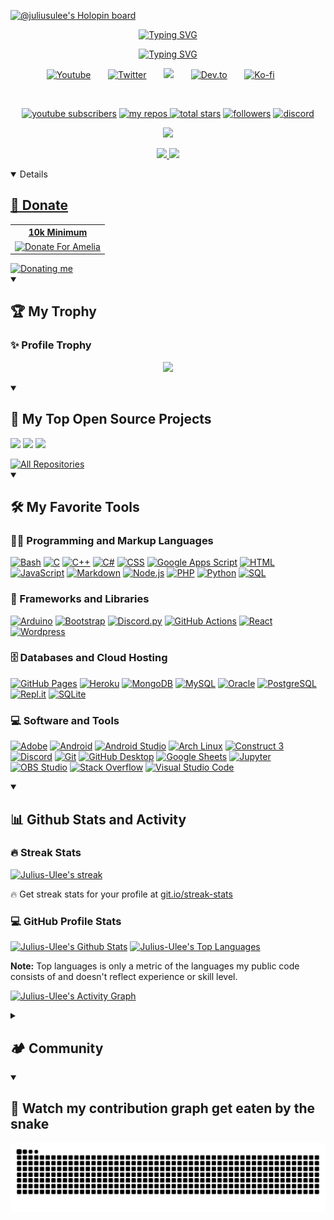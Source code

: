 <p><a href="https://holopin.io/@juliusulee"><img src="https://holopin.me/juliusulee" alt="@juliusulee&#39;s Holopin board"></a></p>

<p align="center">
  <a href="https://git.io/typing-svg"><img src="https://readme-typing-svg.demolab.com?font=Fira+Code&weight=440&size=22&pause=1000&color=F75C7E&center=true&vCenter=true&repeat=false&width=435&lines=Julius+Ulee" alt="Typing SVG" /></a>
</p>

<p align="center">
  <a href="https://git.io/typing-svg"><img src="https://readme-typing-svg.demolab.com?font=Fira+Code&weight=440&size=22&pause=1000&color=F75C7E&center=true&width=435&lines=Always+learning+new+things;Experienced+UI%2FUX+Designer;Open-Source+Developer+" alt="Typing SVG" /></a>
  
  <!-- Social icons section -->
<p align="center">
  <a href="https://www.youtube.com/@juliusulee"><img width="32px" alt="Youtube" title="Youtube" src="https://i.imgur.com/qiXu7b2.png"/></a>
  &#8287;&#8287;&#8287;&#8287;&#8287;
  <a href="https://twitter.com/mas_ulee"><img width="32px" alt="Twitter" title="Twitter" src="https://i.imgur.com/OXZM1L6.png"/></a>
  &#8287;&#8287;&#8287;&#8287;&#8287;
  <a href="https://discord.gg/VzUR95y" alt="Discord" title="Discord Server"><img width="32px" src="https://i.imgur.com/OViZO8J.png"/></a>
  &#8287;&#8287;&#8287;&#8287;&#8287;
  <a href="https://dev.to/juliusulee"><img width="32px" alt="Dev.to" title="DenverCoder1 Dev.to" src="https://i.imgur.com/mVm29vK.png"></a>
  &#8287;&#8287;&#8287;&#8287;&#8287;
  <a href="https://ko-fi.com/juliusule"><img width="32px" alt="Ko-fi" title="Buy me a coffee" src="https://i.imgur.com/PpLeD3K.png"/></a>
  &#8287;&#8287;&#8287;&#8287;&#8287;
</p>

<br/>

<!-- Social badges section -->
<!-- Badges with custom icons - https://github.com/DenverCoder1/custom-icon-badges -->
<!-- View counter - https://github.com/DenverCoder1/Simple-View-Counter -->
<p align="center">
  <a href="https://www.youtube.com/@JuliusUlee?sub_confirmation=1">
    <img alt="youtube subscribers" title="Subscribe to my YouTube channel" src="https://custom-icon-badges.demolab.com/badge/-Subscribe-red?style=for-the-badge&logo=video&logoColor=white"/></a>
  <a href="https://github.com/Julius-Ulee?tab=repositories">
    <img alt="my repos" title="My Repos" src="https://custom-icon-badges.demolab.com/badge/-My%20Repos-FFBF00?style=for-the-badge&logoColor=white&logo=repo">
    <img alt="total stars" title="Total stars on GitHub" src="https://custom-icon-badges.demolab.com/github/stars/Julius-Ulee?color=55960c&style=for-the-badge&labelColor=488207&logo=star"/></a>
  <a href="https://github.com/Julius-Ulee?tab=followers">
    <img alt="followers" title="Follow me on Github" src="https://custom-icon-badges.demolab.com/github/followers/Julius-Ulee?color=236ad3&labelColor=1155ba&style=for-the-badge&logo=person-add&label=Follow&logoColor=white"/></a>
  <a href="https://discord.gg/VzUR95y">
    <img alt="discord" title="Discord Server" src="https://custom-icon-badges.demolab.com/discord/706339390053416981?color=BF40BF&labelColor=800080&style=for-the-badge&logo=comments&label=discord&logoColor=white"/></a>
</p>

<p align="center"> <!-- spotify -->
  <img src="https://spotify-github-profile.vercel.app/api/view?uid=313w7gwusryjcgatpheimipv3fqu&cover_image=true&theme=default&show_offline=true&background_color=121212&bar_color=53b14f&bar_color_cover=true)](https://github.com/kittinan/spotify-github-profile">
</p>
<p align="center"> <!-- playlist -->
  <a href="https://open.spotify.com/playlist/2kpKIV6i5hafkZtvKCcOHB"> <!-- pop music -->
<img src="https://img.shields.io/badge/Pop%20Music-%231DB954.svg?&style=flat-square&logo=spotify&logoColor=white">
    <a href="https://open.spotify.com/playlist/7JPfNoSSMnFpoS9k0cqPx8"> <!-- old music -->
<img src="https://img.shields.io/badge/Old%20Music-%231DB954.svg?&style=flat-square&logo=spotify&logoColor=white">
</p>

<details open> 
<summary><h2>🌠 Donate</h2></summary>
<table>
    <tr>
      <th>10k Minimum</th>
    </tr>
    <tr>
      <td>
        <a href="https://saweria.co/AmeliaBotDiscord"><img src="https://user-images.githubusercontent.com/26188697/180601310-e82c63e4-412b-4c36-b7b5-7ba713c80380.png" alt="Donate For Amelia" height="41" width="174" /></a>
      </td>
    </tr>
  </table>
  <a href="https://saweria.co/AmeliaBotDiscord"><img alt="Donating me" title="Donating me" src="https://custom-icon-badges.demolab.com/badge/-Support%20Me%20As%20A%20Programmer-1F222E?style=for-the-badge&logoColor=white&logo=link-external"/></a>
</details> 

<details open> 
<summary><h2>🏆 My Trophy</h2></summary>
  
  <h3>✨ Profile Trophy</h3>
  <p align="center">
  <img src="https://github-profile-trophy.vercel.app/?username=Julius-Ulee&theme=dracula&no-frame=true&margin-w=5&margin-h=5">
</p>
  
</details> 

  <details open> 
  <summary><h2>📘 My Top Open Source Projects</h2></summary>

  <!-- Repo info cards - https://github.com/anuraghazra/github-readme-stats -->
  <!-- Small repo cards (fork) - https://github.com/DenverCoder1/github-readme-stats -->
  <p align="left">
    <a href="https://github.com/Julius-Ulee/AmeliaBot-Discord">
 <img width="278" src="https://github-readme-stats.vercel.app/api/pin/?username=Julius-Ulee&repo=AmeliaBot-Discord&theme=react&bg_color=1F222E&title_color=F85D7F&hide_border=true&icon_color=F8D866&show_icons=false" /></a>
    <a href="https://github.com/Julius-Ulee/WhatsApp-OpenAI">
 <img width="278" src="https://github-readme-stats.vercel.app/api/pin/?username=Julius-Ulee&repo=WhatsApp-OpenAI&theme=react&bg_color=1F222E&title_color=F85D7F&hide_border=true&icon_color=F8D866&show_icons=false" /></a> 
    <a href="https://github.com/Julius-Ulee/Discord-Online-Voice">
 <img width="278" src="https://github-readme-stats.vercel.app/api/pin/?username=Julius-Ulee&repo=Discord-Online-Voice&theme=react&bg_color=1F222E&title_color=F85D7F&hide_border=true&icon_color=F8D866&show_icons=false" /></a> 
    </p>
    <a href="https://github.com/Julius-Ulee?tab=repositories"><img alt="All Repositories" title="All Repositories" src="https://custom-icon-badges.demolab.com/badge/-Click%20Here%20For%20All%20My%20Repos-1F222E?style=for-the-badge&logoColor=white&logo=repo"/></a>
</details>
  
  <details open> 
  <summary><h2>🛠️ My Favorite Tools</h2></summary>
  <!-- Some badges are from https://github.com/Ileriayo/markdown-badges -->

  <h3>👨‍💻 Programming and Markup Languages</h3>

  <p>
      <a href="https://github.com/search?q=user%3ADenverCoder1+language%3Abash"><img alt="Bash" src="https://img.shields.io/badge/Bash-121011.svg?logo=gnu-bash&logoColor=white"></a>
      <a href="https://github.com/search?q=user%3ADenverCoder1+language%3Ac"><img alt="C" src="https://custom-icon-badges.demolab.com/badge/C-03599C.svg?logo=c-in-hexagon&logoColor=white"></a>
      <a href="https://github.com/search?q=user%3ADenverCoder1+language%3Acpp"><img alt="C++" src="https://custom-icon-badges.demolab.com/badge/C++-9C033A.svg?logo=cpp2&logoColor=white"></a>
      <a href="https://github.com/search?q=user%3ADenverCoder1+language%3Acsharp"><img alt="C#" src="https://custom-icon-badges.demolab.com/badge/C%23-68217A.svg?logo=cs2&logoColor=white"></a>
      <a href="https://github.com/search?q=user%3ADenverCoder1+language%3Acss"><img alt="CSS" src="https://img.shields.io/badge/CSS-1572B6.svg?logo=css3&logoColor=white"></a>
      <a href="https://github.com/search?q=user%3ADenverCoder1+language%3Ags"><img alt="Google Apps Script" src="https://custom-icon-badges.demolab.com/badge/Google%20Apps%20Script-02569B.svg?logo=gs&logoColor=white"></a>
      <a href="https://github.com/search?q=user%3ADenverCoder1+language%3Ahtml"><img alt="HTML" src="https://img.shields.io/badge/HTML-E34F26.svg?logo=html5&logoColor=white"></a>
      <a href="https://github.com/search?q=user%3ADenverCoder1+language%3Ajavascript"><img alt="JavaScript" src="https://img.shields.io/badge/JavaScript-F7DF1E.svg?logo=javascript&logoColor=black"></a>
      <a href="https://github.com/search?q=user%3ADenverCoder1+language%3Amarkdown"><img alt="Markdown" src="https://img.shields.io/badge/Markdown-000000.svg?logo=markdown&logoColor=white"></a>
      <a href="https://github.com/search?q=user%3ADenverCoder1+language%3Ajavascript"><img alt="Node.js" src="https://img.shields.io/badge/Node.js-43853D.svg?logo=node.js&logoColor=white"></a>
      <a href="https://github.com/search?q=user%3ADenverCoder1+language%3Aphp"><img alt="PHP" src="https://img.shields.io/badge/PHP-777BB4.svg?logo=php&logoColor=white"></a>
      <a href="https://github.com/search?q=user%3ADenverCoder1+language%3Apython"><img alt="Python" src="https://img.shields.io/badge/Python-14354C.svg?logo=python&logoColor=white"></a>
      <a href="https://github.com/search?q=user%3ADenverCoder1+language%3Asql"><img alt="SQL" src="https://custom-icon-badges.demolab.com/badge/SQL-025E8C.svg?logo=database&logoColor=white"></a>
  </p>

  <h3>🧰 Frameworks and Libraries</h3>

  <p>
      <a href="#"><img alt="Arduino" src="https://img.shields.io/badge/-Arduino-00979D?logo=Arduino&logoColor=white"></a>
      <a href="#"><img alt="Bootstrap" src="https://img.shields.io/badge/Bootstrap-7952B3.svg?logo=bootstrap&logoColor=white"></a>
      <a href="#"><img alt="Discord.py" src="https://custom-icon-badges.demolab.com/badge/Discord.py-0d1620.svg?logo=dpy"></a>
      <a href="#"><img alt="GitHub Actions" src="https://img.shields.io/badge/GitHub%20Actions-2671E5.svg?logo=github%20actions&logoColor=white"></a>
      <a href="#"><img alt="React" src="https://img.shields.io/badge/React-20232a.svg?logo=react&logoColor=%2361DAFB"></a>
      <a href="#"><img alt="Wordpress" src="https://img.shields.io/badge/Wordpress-21759B?logo=wordpress&logoColor=white"></a>
  </p>

  <h3>🗄️ Databases and Cloud Hosting</h3>

  <p>
      <a href="#"><img alt="GitHub Pages" src="https://img.shields.io/badge/GitHub%20Pages-327FC7.svg?logo=github&logoColor=white"></a>
      <a href="#"><img alt="Heroku" src="https://img.shields.io/badge/Heroku-430098.svg?logo=heroku&logoColor=white"></a>
      <a href="#"><img alt="MongoDB" src ="https://img.shields.io/badge/MongoDB-4ea94b.svg?logo=mongodb&logoColor=white"></a>
      <a href="#"><img alt="MySQL" src="https://img.shields.io/badge/MySQL-00f.svg?logo=mysql&logoColor=white"></a>
      <a href="#"><img alt="Oracle" src ="https://img.shields.io/badge/Oracle-F00000.svg?logo=oracle&logoColor=white"></a>
      <a href="#"><img alt="PostgreSQL" src ="https://img.shields.io/badge/PostgreSQL-316192.svg?logo=postgresql&logoColor=white"></a>
      <a href="#"><img alt="Repl.it" src="https://img.shields.io/badge/Repl.it-0D101E.svg?logo=Replit&logoColor=white"></a>
      <a href="#"><img alt="SQLite" src ="https://img.shields.io/badge/SQLite-07405e.svg?logo=sqlite&logoColor=white"></a>
  </p>

  <h3>💻 Software and Tools</h3>

  <p>
      <a href="#"><img alt="Adobe" src="https://img.shields.io/badge/Adobe-FF0000.svg?logo=adobe&logoColor=white"></a>
      <a href="#"><img alt="Android" src="https://img.shields.io/badge/Android-3DDC84?logo=android&logoColor=white"></a>
      <a href="#"><img alt="Android Studio" src="https://img.shields.io/badge/Android%20Studio-008678.svg?logo=android-studio&logoColor=white"></a>
      <a href="#"><img alt="Arch Linux" src="https://img.shields.io/badge/Arch%20Linux-1793D1.svg?logo=arch-linux&logoColor=white"></a>
      <a href="#"><img alt="Construct 3" src="https://img.shields.io/badge/Construct%203-00b56a.svg?logo=construct-3&logoColor=white"></a>
      <a href="#"><img alt="Discord" src="https://img.shields.io/badge/-Discord-5865F2.svg?logo=discord&logoColor=white"></a>
      <a href="#"><img alt="Git" src="https://img.shields.io/badge/Git-F05033.svg?logo=git&logoColor=white"></a>
      <a href="#"><img alt="GitHub Desktop" src="https://img.shields.io/badge/GitHub%20Desktop-8034A9.svg?logo=github&logoColor=white"></a>
      <a href="#"><img alt="Google Sheets" src="https://img.shields.io/badge/Sheets-34A853.svg?logo=google%20sheets&logoColor=white"></a>
      <a href="#"><img alt="Jupyter" src="https://img.shields.io/badge/Jupyter-F37626.svg?logo=Jupyter&logoColor=white"></a>
      <a href="#"><img alt="OBS Studio" src="https://img.shields.io/badge/-OBS-302E31?logo=obs-studio&logoColor=white"></a>
      <a href="#"><img alt="Stack Overflow" src="https://img.shields.io/badge/-Stack%20Overflow-FE7A16?logo=stack-overflow&logoColor=white"></a>
      <a href="#"><img alt="Visual Studio Code" src="https://img.shields.io/badge/Visual%20Studio%20Code-0078d7.svg?logo=visual-studio-code&logoColor=white"></a>
  </p>
</details>

<details open> 
  <summary><h2>📊 Github Stats and Activity</h2></summary>

  <h3>🔥 Streak Stats</h3>

  <!-- GitHub Readme Streak Stats - https://github.com/DenverCoder1/github-readme-streak-stats -->
  <p>
    <a href="https://github.com/Julius-Ulee/github-readme-streak-stats">
      <img title="🔥 Get streak stats for your profile at git.io/streak-stats" alt="Julius-Ulee's streak" src="https://streak-stats.demolab.com/?user=Julius-Ulee&theme=monokai-metallian&hide_border=true"/>
    </a>
    <p>🔥 Get streak stats for your profile at <a href="https://git.io/streak-stats">git.io/streak-stats</a></p>
  </p>

  <h3>💻 GitHub Profile Stats</h3>

  <!-- https://github.com/anuraghazra/github-readme-stats -->

  <a href="https://github.com/anuraghazra/github-readme-stats"><img alt="Julius-Ulee's Github Stats" src="https://github-readme-stats.vercel.app/api?username=Julius-Ulee&show_icons=true&include_all_commits=true&count_private=true&theme=react&hide_border=true&bg_color=1F222E&title_color=F85D7F&icon_color=F8D866" height="192px"/></a>
  <a href="https://github.com/anuraghazra/github-readme-stats"><img alt="Julius-Ulee's Top Languages" src="https://github-readme-stats.vercel.app/api/top-langs/?username=Julius-Ulee&langs_count=8&layout=compact&theme=react&hide_border=true&bg_color=1F222E&title_color=F85D7F&icon_color=F8D866&hide=Jupyter%20Notebook,Roff" height="192px"/></a>
  <br/>
  
  <b>Note:</b> Top languages is only a metric of the languages my public code consists of and doesn't reflect experience or skill level.
  
  <!-- https://github.com/ashutosh00710/github-readme-activity-graph -->

  <a href="https://github.com/ashutosh00710/github-readme-activity-graph"><img alt="Julius-Ulee's Activity Graph" src="https://github-readme-activity-graph.cyclic.app/graph/?username=Julius-Ulee&bg_color=1F222E&color=F8D866&line=F85D7F&point=FFFFFF&hide_border=true" /></a>

</details>

<details>
  <summary><h2>🏕️ Community</h2></summary>
  
<h3>🚩 Server</h3>
<p align="center">
<a href="https://discord.gg/VzUR95y"><img src="https://invidget.switchblade.xyz/VzUR95y" /></a>
</p>

<h3>🎃 My Account</h3>
  <p align="center">
<img src="https://discord.c99.nl/widget/theme-2/385442265302302721.png" /></a>
</p>
</details>

<details open>
<summary><h2>🐍 Watch my contribution graph get eaten by the snake</h2></summary>

<p align="center">
  <img src="https://github.com/Julius-Ulee/Julius-Ulee/blob/output/github-contribution-grid-snake.svg">
</p>
</details>
